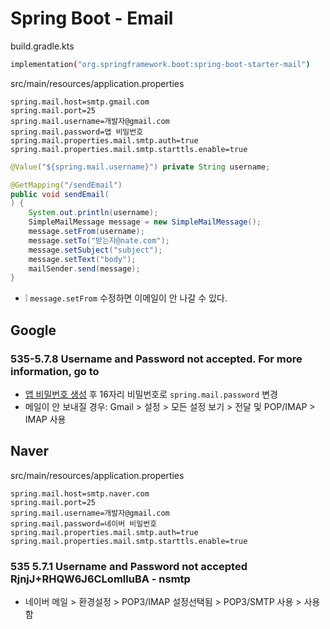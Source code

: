 # Spring Boot - Email

build.gradle.kts
```sh
implementation("org.springframework.boot:spring-boot-starter-mail")
```

src/main/resources/application.properties
```properties
spring.mail.host=smtp.gmail.com
spring.mail.port=25
spring.mail.username=개발자@gmail.com
spring.mail.password=앱 비밀번호
spring.mail.properties.mail.smtp.auth=true
spring.mail.properties.mail.smtp.starttls.enable=true
```

```java
@Value("${spring.mail.username}") private String username;

@GetMapping("/sendEmail")
public void sendEmail(
) {
    System.out.println(username);
    SimpleMailMessage message = new SimpleMailMessage();
    message.setFrom(username);
    message.setTo("받는자@nate.com");
    message.setSubject("subject");
    message.setText("body");
    mailSender.send(message);
}
```
* ❕ `message.setFrom` 수정하면 이메일이 안 나갈 수 있다.

## Google
### 535-5.7.8 Username and Password not accepted. For more information, go to
* [앱 비밀번호 생성](https://support.google.com/accounts/answer/185833#zippy=%2C%EC%95%B1-%EB%B9%84%EB%B0%80%EB%B2%88%ED%98%B8%EA%B0%80-%ED%95%84%EC%9A%94%ED%95%9C-%EC%9D%B4%EC%9C%A0)
후 16자리 비밀번호로 `spring.mail.password` 변경
* 메일이 안 보내질 경우: Gmail > 설정 > 모든 설정 보기 > 전달 및 POP/IMAP > IMAP 사용

## Naver
src/main/resources/application.properties
```properties
spring.mail.host=smtp.naver.com
spring.mail.port=25
spring.mail.username=개발자@gmail.com
spring.mail.password=네이버 비밀번호
spring.mail.properties.mail.smtp.auth=true
spring.mail.properties.mail.smtp.starttls.enable=true
```

### 535 5.7.1 Username and Password not accepted RjnjJ+RHQW6J6CLomlluBA - nsmtp
* 네이버 메일 > 환경설정 > POP3/IMAP 설정선택됨 > POP3/SMTP 사용 > 사용함
